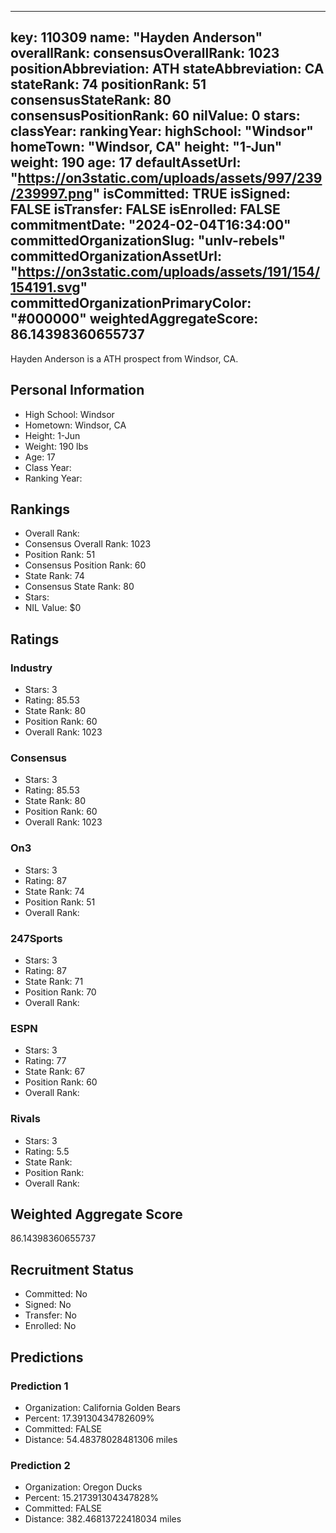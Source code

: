 ---
  key: 110309
  name: "Hayden Anderson"
  overallRank: 
  consensusOverallRank: 1023
  positionAbbreviation: ATH
  stateAbbreviation: CA
  stateRank: 74
  positionRank: 51
  consensusStateRank: 80
  consensusPositionRank: 60
  nilValue: 0
  stars: 
  classYear: 
  rankingYear: 
  highSchool: "Windsor"
  homeTown: "Windsor, CA"
  height: "1-Jun"
  weight: 190
  age: 17
  defaultAssetUrl: "https://on3static.com/uploads/assets/997/239/239997.png"
  isCommitted: TRUE
  isSigned: FALSE
  isTransfer: FALSE
  isEnrolled: FALSE
  commitmentDate: "2024-02-04T16:34:00"
  committedOrganizationSlug: "unlv-rebels"
  committedOrganizationAssetUrl: "https://on3static.com/uploads/assets/191/154/154191.svg"
  committedOrganizationPrimaryColor: "#000000"
  weightedAggregateScore: 86.14398360655737
  ---
  
  Hayden Anderson is a ATH prospect from Windsor, CA.
  
  ## Personal Information
  - High School: Windsor
  - Hometown: Windsor, CA
  - Height: 1-Jun
  - Weight: 190 lbs
  - Age: 17
  - Class Year: 
  - Ranking Year: 
  
  ## Rankings
  - Overall Rank: 
  - Consensus Overall Rank: 1023
  - Position Rank: 51
  - Consensus Position Rank: 60
  - State Rank: 74
  - Consensus State Rank: 80
  - Stars: 
  - NIL Value: $0
  
  ## Ratings
  
  ### Industry
  - Stars: 3
  - Rating: 85.53
  - State Rank: 80
  - Position Rank: 60
  - Overall Rank: 1023
  
  ### Consensus
  - Stars: 3
  - Rating: 85.53
  - State Rank: 80
  - Position Rank: 60
  - Overall Rank: 1023
  
  ### On3
  - Stars: 3
  - Rating: 87
  - State Rank: 74
  - Position Rank: 51
  - Overall Rank: 
  
  ### 247Sports
  - Stars: 3
  - Rating: 87
  - State Rank: 71
  - Position Rank: 70
  - Overall Rank: 
  
  ### ESPN
  - Stars: 3
  - Rating: 77
  - State Rank: 67
  - Position Rank: 60
  - Overall Rank: 
  
  ### Rivals
  - Stars: 3
  - Rating: 5.5
  - State Rank: 
  - Position Rank: 
  - Overall Rank: 
  
  ## Weighted Aggregate Score
  86.14398360655737
  
  ## Recruitment Status
  - Committed: No
  - Signed: No
  - Transfer: No
  - Enrolled: No
  
  
  
  ## Predictions
  
  ### Prediction 1
  - Organization: California Golden Bears
  - Percent: 17.39130434782609%
  - Committed: FALSE
  - Distance: 54.48378028481306 miles
  
  ### Prediction 2
  - Organization: Oregon Ducks
  - Percent: 15.217391304347828%
  - Committed: FALSE
  - Distance: 382.46813722418034 miles
  